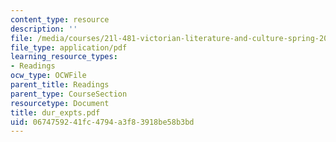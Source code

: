 ```yaml
---
content_type: resource
description: ''
file: /media/courses/21l-481-victorian-literature-and-culture-spring-2003/0674759241fc4794a3f83918be58b3bd_dur_expts.pdf
file_type: application/pdf
learning_resource_types:
- Readings
ocw_type: OCWFile
parent_title: Readings
parent_type: CourseSection
resourcetype: Document
title: dur_expts.pdf
uid: 06747592-41fc-4794-a3f8-3918be58b3bd
---
```

